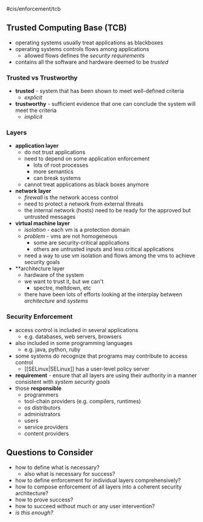 #cis/enforcement/tcb
## Trusted Computing Base (TCB)
- operating systems usually treat applications as blackboxes
- operating systems controls flows among applications
	- allowed flows defines the *security requirements*
- contains all the software and hardware deemed to be *trusted*
### Trusted vs Trustworthy
- **trusted** - system that has been shown to meet well-defined criteria
	- *explicit*
- **trustworthy** - sufficient evidence that one can conclude the system will meet the criteria
	- *implicit*
### Layers
- **application layer**
	- do not trust applications
	- need to depend on some application enforcement
		- lots of root processes
		- more semantics
		- can break systems
	- cannot treat applications as black boxes anymore
- **network layer**
	- *firewall* is the network access control
	- need to protect a network from external threats
	- the internal network (hosts) need to be ready for the approved but untrusted messages
- **virtual machine layer**
	- *isolation* - each vm is a protection domain
	- *problem* - vms are not homogeneous
		- some are security-critical applications
		- others are untrusted inputs and less critical applications
	- need a way to use vm isolation and flows among the vms to achieve security goals
- **architecture layer
	- hardware of the system
	- we want to trust it, but we can't
		- spectre, meltdown, etc
	- there have been lots of efforts looking at the interplay between *architecture* and *systems*
### Security Enforcement
- access control is included in several applications
	- e.g. databases, web servers, browsers
- also included in some programming languages
	- e.g. java, python, ruby
- some systems do recognize that programs may contribute to access control                                                                                                                                                                                                                                                                                                                                                                                                                                                                   
	- [[SELinux|SELinux]] has a user-level policy server
- **requirement** - ensure that all layers are using their authority in a manner consistent with *system security goals*
- those **responsible**
	- programmers
	- tool-chain providers (e.g. compilers, runtimes)
	- os distributors
	- administrators
	- users
	- service providers
	- content providers
## Questions to Consider
- how to define what is necessary?
	- also what is necessary for success?
- how to define enforcement for individual layers comprehensively?
- how to compose enforcement of all layers into a coherent security architecture?
- how to prove success?
- how to succeed without much or any user intervention?
- *is this enough?*